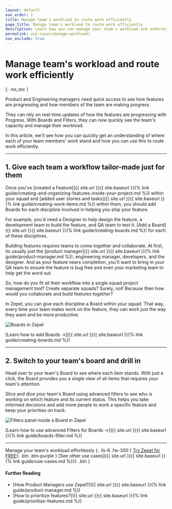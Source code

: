 ```yaml
---
layout: default
nav_order: 1
title: Manage team's workload to route work efficiently
page_title: Manage team's workload to route work efficiently
description: Learn how you can manage your team's workload and understand your team's capacity with Zepel.
permalink: use-cases/manage-workload/
nav_exclude: true
---
```

# Manage team's workload and route work efficiently
{: .no_toc }

Product and Engineering managers need quick access to see how features are progressing and how members of the team are making progress.

They can rely on real-time updates of how the features are progressing with Progress. With Boards and Filters, they can now quickly see the team's capactiy and manage their workload.

In this article, we'll see how you can quickly get an understanding of where each of your team members' work stand and how you can use this to route work efficiently.

---

## 1. Give each team a workflow tailor-made just for them

Once you've [created a Feature]({{ site.url }}{{ site.baseurl }}{% link guide/creating-and-organizing-features-inside-your-project.md %}) within your squad and [added user stories and tasks]({{ site.url }}{{ site.baseurl }}{% link guide/creating-work-items.md %}) within them, you should add Boards for each discipline involved in helping you ship your feature. 

For example, you'd need a Designer to help design the feature, a development team to build the feature, and QA team to test it. [Add a Board]({{ site.url }}{{ site.baseurl }}{% link guide/creating-boards.md %}) for each of these disciplines.

Building features requires teams to come together and collaborate. At first, its usually just the [product manager]({{ site.url }}{{ site.baseurl }}{% link guide/product-manager.md %}), engineering manager, developers, and the designer. And as your feature nears completion, you'll want to bring in your QA team to ensure the feature is bug free and even your marketing team to help get the word out.

So, how do you fit all their workflow into a single squad project management tool? Create separate squads? Surely, not! Because then how would you collaborate and build features together?

In Zepel, you can give each discipline a Board within your squad. That way, every time your team mates work on the feature, they can work just the way they want and be more productive.

![Boards in Zepel](/guide/assets/uploads/zepel-boards.png "Boards in Zepel")

[Learn how to add Boards →]({{ site.url }}{{ site.baseurl }}{% link guide/creating-boards.md %})

---

## 2. Switch to your team's board and drill in

Head over to your team's Board to see where each item stands. With just a click, the Board provides you a single view of all items that requires your team's attention.

Slice and dice your team's Board using advanced filters to see who is working on which feature and its current status. This helps you take informed decisions and add more people to work a specific feature and keep your priorities on track. 

![Filters panel inside a Board in Zepel](/guide/assets/uploads/zepel-boards-filters.png "Board's Filter panel")

[Learn how to use advanced Filters for Boards →]({{ site.url }}{{ site.baseurl }}{% link guide/boards-filter.md %})

---

Manage your team's workload effortlessly
{: .fs-6 .fw-300 }
[Try Zepel for FREE](https://zepel.io/?utm_source=zepelguide&utm_medium=usecases&utm_campaign=manage-workload){: .btn .btn-purple } 
[See other use cases]({{ site.url }}{{ site.baseurl }}{% link guide/use-cases.md %}){: .btn }

#### Further Reading
- [How Product Managers use Zepel?]({{ site.url }}{{ site.baseurl }}{% link guide/product-manager.md %})
- [How to prioritize features?]({{ site.url }}{{ site.baseurl }}{% link guide/prioritize-features.md %})